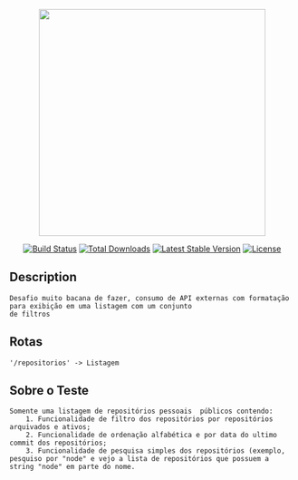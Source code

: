 <p align="center"><a href="https://laravel.com" target="_blank"><img src="https://raw.githubusercontent.com/laravel/art/master/logo-lockup/5%20SVG/2%20CMYK/1%20Full%20Color/laravel-logolockup-cmyk-red.svg" width="400"></a></p>

<p align="center">
<a href="https://travis-ci.org/laravel/framework"><img src="https://travis-ci.org/laravel/framework.svg" alt="Build Status"></a>
<a href="https://packagist.org/packages/laravel/framework"><img src="https://img.shields.io/packagist/dt/laravel/framework" alt="Total Downloads"></a>
<a href="https://packagist.org/packages/laravel/framework"><img src="https://img.shields.io/packagist/v/laravel/framework" alt="Latest Stable Version"></a>
<a href="https://packagist.org/packages/laravel/framework"><img src="https://img.shields.io/packagist/l/laravel/framework" alt="License"></a>
</p>

## Description

    Desafio muito bacana de fazer, consumo de API externas com formatação para exibição em uma listagem com um conjunto
    de filtros

    
## Rotas
  
    '/repositorios' -> Listagem


## Sobre o Teste

    Somente uma listagem de repositórios pessoais  públicos contendo:
        1. Funcionalidade de filtro dos repositórios por repositórios arquivados e ativos;
        2. Funcionalidade de ordenação alfabética e por data do ultimo commit dos repositórios;
        3. Funcionalidade de pesquisa simples dos repositórios (exemplo, pesquiso por "node" e vejo a lista de repositórios que possuem a string "node" em parte do nome.
